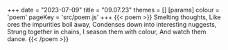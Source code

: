 +++
date = "2023-07-09"
title = "09.07.23"
themes = []
[params]
  colour = 'poem'
  pageKey = 'src/poem.js'
+++
{{< poem >}}
Smelting thoughts,
Like ores the impurities boil away,
Condenses down into interesting nuggests,
Strung together in chains,
I season them with colour,
And watch them dance.
{{< /poem >}}